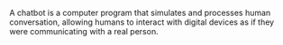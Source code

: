 A chatbot is a computer program that simulates and processes human conversation,  allowing humans to interact with digital devices as if they were communicating with a real person.
